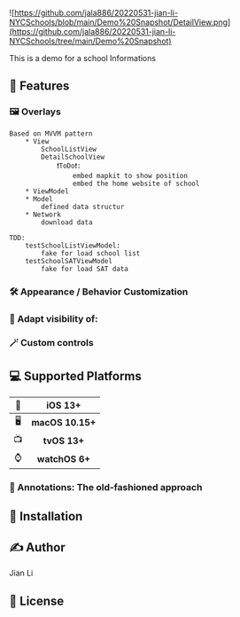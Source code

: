 ![https://github.com/jala886/20220531-jian-li-NYCSchools/blob/main/Demo%20Snapshot/DetailView.png](https://github.com/jala886/20220531-jian-li-NYCSchools/tree/main/Demo%20Snapshot)

This is  a demo for a school Informations 


## 🚀 Features

### 🖼 Overlays
```
Based on MVVM pattern
    * View
        SchoolListView
        DetailSchoolView
            ❗️ToDo❗️:
                embed mapkit to show position
                embed the home website of school
    * ViewModel
    * Model
        defined data structur
    * Network
        download data

TDD:
    testSchoolListViewModel:
        fake for load school list
    testSchoolSATViewModel
        fake for load SAT data
```
### 🛠 Appearance / Behavior Customization

### 👀 Adapt visibility of:


### 🪄 Custom controls


## 💻 Supported Platforms

| 📱 | iOS 13+ |
| :-: | :-: |
| 🖥 | **macOS 10.15+** | 
| 📺 | **tvOS 13+** |
| ⌚️ | **watchOS 6+** |



### 📌 Annotations: The old-fashioned approach



## 🔩 Installation


## ✍️ Author

Jian Li

## 📄 License

